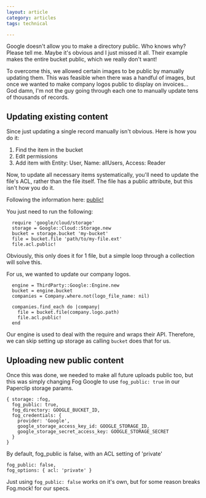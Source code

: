 ```yaml
---
layout: article
category: articles
tags: technical

---
```


Google doesn't allow you to make a directory public. Who knows why? Please tell me. Maybe it's obvious and I just missed it all. Their example makes the entire bucket public, which we really don't want!

To overcome this, we allowed certain images to be public by manually updating them. This was feasible when there was a handful of images, but once we wanted to make company logos public to display on invoices... God damn, I'm not the guy going through each one to manually update tens of thousands of records.

## Updating existing content
Since just updating a single record manually isn't obvious. Here is how you do it:

1. Find the item in the bucket
2. Edit permissions
3. Add item with Entity: User, Name: allUsers, Access: Reader

Now, to update all necessary items systematically, you'll need to update the file's ACL, rather than the file itself. The file has a public attribute, but this isn't how you do it.

Following the information here: [public!](http://googlecloudplatform.github.io/google-cloud-ruby/docs/google-cloud-storage/v1.0.1/Google/Cloud/Storage/File/Acl.html#public!-instance_method)

You just need to run the following:

      require 'google/cloud/storage'
      storage = Google::Cloud::Storage.new
      bucket = storage.bucket 'my-bucket'
      file = bucket.file 'path/to/my-file.ext'
      file.acl.public!

Obviously, this only does it for 1 file, but a simple loop through a collection will solve this.

For us, we wanted to update our company logos.

      engine = ThirdParty::Google::Engine.new
      bucket = engine.bucket
      companies = Company.where.not(logo_file_name: nil)

      companies.find_each do |company|
        file = bucket.file(company.logo.path)
        file.acl.public!
      end

Our engine is used to deal with the require and wraps their API. Therefore, we can skip setting up storage as calling `bucket` does that for us.

## Uploading new public content
Once this was done, we needed to make all future uploads public too, but this was simply changing Fog Google to use `fog_public: true` in our Paperclip storage params.

    { storage: :fog,
      fog_public: true,
      fog_directory: GOOGLE_BUCKET_ID,
      fog_credentials: {
        provider: 'Google',
        google_storage_access_key_id: GOOGLE_STORAGE_ID,
        google_storage_secret_access_key: GOOGLE_STORAGE_SECRET
      }
    }

By default, fog_public is false, with an ACL setting of 'private'

    fog_public: false,
    fog_options: { acl: 'private' }

Just using `fog_public: false` works on it's own, but for some reason breaks Fog.mock! for our specs.
